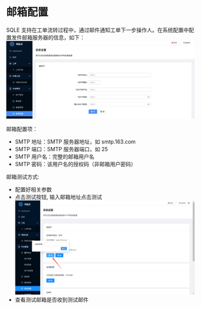 # 邮箱配置

SQLE 支持在工单流转过程中，通过邮件通知工单下一步操作人。在系统配置中配置发件邮箱服务器的信息，如下：
![email configuration](./pictures/email_configuration.png)

邮箱配置项：

* SMTP 地址：SMTP 服务器地址，如 smtp.163.com
* SMTP 端口：SMTP 服务器端口，如 25
* SMTP 用户名：完整的邮箱用户名
* SMTP 密码：该用户名的授权码（非邮箱用户密码）

邮箱测试方式:

* 配置好相关参数
* 点击测试按钮, 输入邮箱地址点击测试
  ![](./pictures/email_test.png)
* 查看测试邮箱是否收到测试邮件